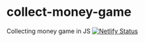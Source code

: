 # collect-money-game
Collecting money game in JS
[![Netlify Status](https://api.netlify.com/api/v1/badges/09d8fc22-d87a-4e5d-9573-d680c4db02fe/deploy-status)](https://collect-money-game.netlify.com/)